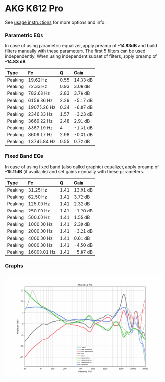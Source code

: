 # AKG K612 Pro
See [usage instructions](https://github.com/jaakkopasanen/AutoEq#usage) for more options and info.

### Parametric EQs
In case of using parametric equalizer, apply preamp of **-14.83dB** and build filters manually
with these parameters. The first 5 filters can be used independently.
When using independent subset of filters, apply preamp of **-14.83 dB**.

| Type    | Fc          |    Q | Gain     |
|:--------|:------------|:-----|:---------|
| Peaking | 19.62 Hz    | 0.55 | 14.33 dB |
| Peaking | 72.33 Hz    | 0.93 | 3.06 dB  |
| Peaking | 782.68 Hz   | 2.83 | 3.76 dB  |
| Peaking | 6159.86 Hz  | 2.29 | -5.17 dB |
| Peaking | 19075.26 Hz | 0.34 | -6.87 dB |
| Peaking | 2346.33 Hz  | 1.57 | -3.23 dB |
| Peaking | 3669.22 Hz  | 2.48 | 2.91 dB  |
| Peaking | 8357.19 Hz  | 4    | -1.31 dB |
| Peaking | 8609.17 Hz  | 2.98 | -0.31 dB |
| Peaking | 13745.84 Hz | 0.55 | 0.72 dB  |

### Fixed Band EQs
In case of using fixed band (also called graphic) equalizer, apply preamp of **-15.11dB**
(if available) and set gains manually with these parameters.

| Type    | Fc          |    Q | Gain     |
|:--------|:------------|:-----|:---------|
| Peaking | 31.25 Hz    | 1.41 | 13.91 dB |
| Peaking | 62.50 Hz    | 1.41 | 3.72 dB  |
| Peaking | 125.00 Hz   | 1.41 | 2.32 dB  |
| Peaking | 250.00 Hz   | 1.41 | -1.20 dB |
| Peaking | 500.00 Hz   | 1.41 | 1.55 dB  |
| Peaking | 1000.00 Hz  | 1.41 | 2.39 dB  |
| Peaking | 2000.00 Hz  | 1.41 | -3.21 dB |
| Peaking | 4000.00 Hz  | 1.41 | 0.61 dB  |
| Peaking | 8000.00 Hz  | 1.41 | -4.50 dB |
| Peaking | 16000.01 Hz | 1.41 | -5.87 dB |

### Graphs
![](./AKG%20K612%20Pro.png)